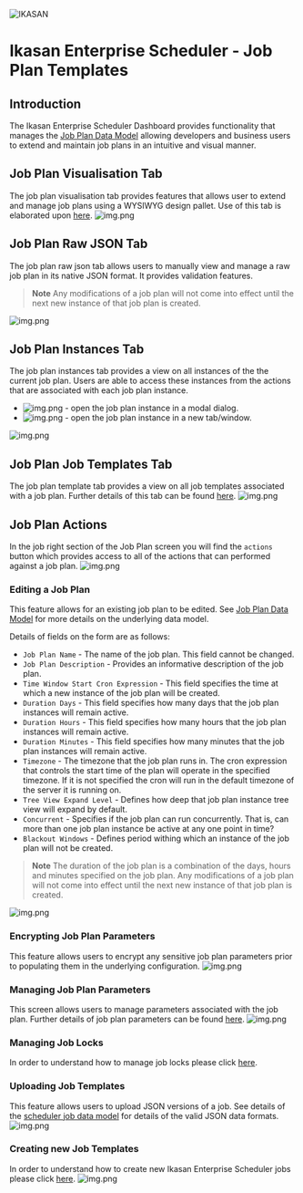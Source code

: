 ![IKASAN](../../../../developer/docs/quickstart-images/Ikasan-title-transparent.png)

# Ikasan Enterprise Scheduler - Job Plan Templates

## Introduction
The Ikasan Enterprise Scheduler Dashboard provides functionality that manages the [Job Plan Data Model](../../job-orchestration/model/job-plan-data-model.md)
allowing developers and business users to extend and maintain job plans in an intuitive and visual manner.


## Job Plan Visualisation Tab
The job plan visualisation tab provides features that allows user to 
extend and manage job plans using a WYSIWYG design pallet. Use of this tab is elaborated upon [here](./managing-job-plan-templates-using-visualisation.md).
![img.png](../../../images/job-plan-template-management-visualisation.png)

## Job Plan Raw JSON Tab
The job plan raw json tab allows users to manually view and manage a raw job plan in its native JSON format. It provides validation features.

> **Note**
> Any modifications of a job plan will not come into effect until the next new instance of that job plan is created.

![img.png](../../../images/job-plan-template-management-raw.png)

## Job Plan Instances Tab
The job plan instances tab provides a view on all instances of the the current job plan. Users are able to access these instances
from the actions that are associated with each job plan instance.
- ![img.png](../../../images/modal-icon.png) - open the job plan instance in a modal dialog.
- ![img.png](../../../images/open-new-window-icon.png) - open the job plan instance in a new tab/window.

![img.png](../../../images/job-plan-template-management-instances.png)

## Job Plan Job Templates Tab
The job plan template tab provides a view on all job templates associated with a job plan. Further details of this tab can be found [here](job-templates-tab.md).
![img.png](../../../images/job-plan-template-management-job-templates.png)

## Job Plan Actions
In the job right section of the Job Plan screen you will find the `actions` button which provides access
to all of the actions that can performed against a job plan.
![img.png](../../../images/job-plan-template-management-actions.png)

### Editing a Job Plan
This feature allows for an existing job plan to be edited. See  [Job Plan Data Model](../../job-orchestration/model/job-plan-data-model.md)
for more details on the underlying data model.

Details of fields on the form are as follows: 
- `Job Plan Name` - The name of the job plan. This field cannot be changed.
- `Job Plan Description` - Provides an informative description of the job plan.
- `Time Window Start Cron Expression` - This field specifies the time at which a new instance of the job plan will be created. 
- `Duration Days` - This field specifies how many days that the job plan instances will remain active.
- `Duration Hours` - This field specifies how many hours that the job plan instances will remain active.
- `Duration Minutes` - This field specifies how many minutes that the job plan instances will remain active.
- `Timezone` - The timezone that the job plan runs in. The cron expression that controls the start time of the plan will operate in the specified timezone. If it is not specified the cron will run in the default timezone of the server it is running on.
- `Tree View Expand Level` - Defines how deep that job plan instance tree view will expand by default.
- `Concurrent` - Specifies if the job plan can run concurrently. That is, can more than one job plan instance be active at any one point in time?
- `Blackout Windows` - Defines period withing which an instance of the job plan will not be created.

> **Note**
> The duration of the job plan is a combination of the days, hours and minutes specified on the job plan.
> Any modifications of a job plan will not come into effect until the next new instance of that job plan is created.

![img.png](../../../images/job-plan-template-management-edit-job-plan.png)

### Encrypting Job Plan Parameters
This feature allows users to encrypt any sensitive job plan parameters prior to populating them in the underlying configuration.
![img.png](../../../images/job-plan-template-management-encrypt-job-plan-param-value.png)

### Managing Job Plan Parameters
This screen allows users to manage parameters associated with the job plan. Further details of job plan parameters can be found [here](../../job-orchestration/core/job-plan-parameters.md). 
![img.png](../../../images/job-plan-parameters.png)

### Managing Job Locks
In order to understand how to manage job locks please click [here](./managing-job-locks.md).

### Uploading Job Templates
This feature allows users to upload JSON versions of a job. See details of the [scheduler job data model](../../job-orchestration/model/scheduler-job-data-model.md)
for details of the valid JSON data formats.
![img.png](../../../images/upload-job-template.png)

### Creating new Job Templates
In order to understand how to create new Ikasan Enterprise Scheduler jobs please click [here](./create-new-job.md).
![img.png](../../../images/create-new-job.png)
